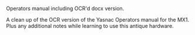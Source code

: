 Operators manual including OCR'd docx version.

A clean up of the OCR version of the Yasnac Operators manual for the MX1. Plus any additional notes while learning to use this antique hardware.

